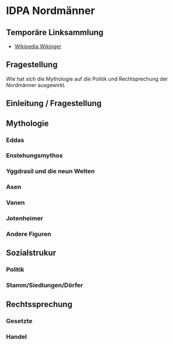 # IDPA Nordmänner

## Temporäre Linksammlung

- [Wikipedia Wikinger](https://en.wikipedia.org/wiki/Vikings)


## Fragestellung

Wie hat sich die Mythologie auf die Politik und Rechtsprechung der Nordmänner 
ausgewirkt.


## Einleitung / Fragestellung




## Mythologie

### Eddas

### Enstehungsmythos

### Yggdrasil und die neun Welten

### Asen

### Vanen

### Jotenheimer

### Andere Figuren


## Sozialstrukur

### Politik

### Stamm/Siedlungen/Dörfer




## Rechtssprechung

### Gesetzte

### Handel



